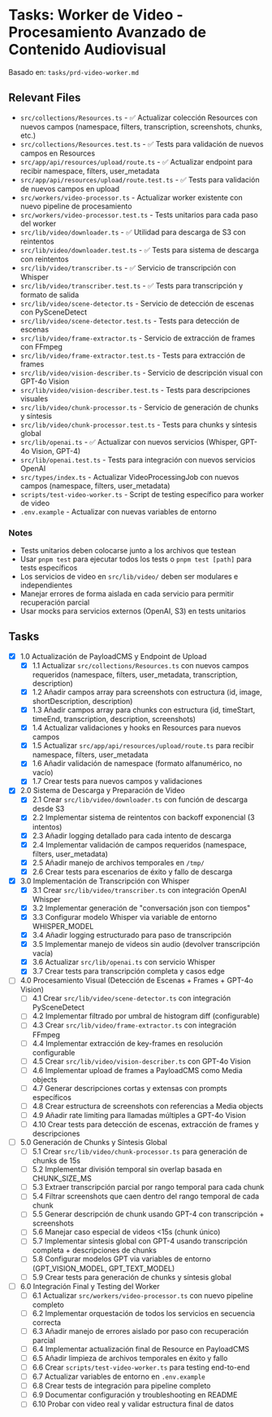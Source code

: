 # Tasks: Worker de Video - Procesamiento Avanzado de Contenido Audiovisual

Basado en: `tasks/prd-video-worker.md`

## Relevant Files

- `src/collections/Resources.ts` - ✅ Actualizar colección Resources con nuevos campos (namespace, filters, transcription, screenshots, chunks, etc.)
- `src/collections/Resources.test.ts` - ✅ Tests para validación de nuevos campos en Resources
- `src/app/api/resources/upload/route.ts` - ✅ Actualizar endpoint para recibir namespace, filters, user_metadata
- `src/app/api/resources/upload/route.test.ts` - ✅ Tests para validación de nuevos campos en upload
- `src/workers/video-processor.ts` - Actualizar worker existente con nuevo pipeline de procesamiento
- `src/workers/video-processor.test.ts` - Tests unitarios para cada paso del worker
- `src/lib/video/downloader.ts` - ✅ Utilidad para descarga de S3 con reintentos
- `src/lib/video/downloader.test.ts` - ✅ Tests para sistema de descarga con reintentos
- `src/lib/video/transcriber.ts` - ✅ Servicio de transcripción con Whisper
- `src/lib/video/transcriber.test.ts` - ✅ Tests para transcripción y formato de salida
- `src/lib/video/scene-detector.ts` - Servicio de detección de escenas con PySceneDetect
- `src/lib/video/scene-detector.test.ts` - Tests para detección de escenas
- `src/lib/video/frame-extractor.ts` - Servicio de extracción de frames con FFmpeg
- `src/lib/video/frame-extractor.test.ts` - Tests para extracción de frames
- `src/lib/video/vision-describer.ts` - Servicio de descripción visual con GPT-4o Vision
- `src/lib/video/vision-describer.test.ts` - Tests para descripciones visuales
- `src/lib/video/chunk-processor.ts` - Servicio de generación de chunks y síntesis
- `src/lib/video/chunk-processor.test.ts` - Tests para chunks y síntesis global
- `src/lib/openai.ts` - ✅ Actualizar con nuevos servicios (Whisper, GPT-4o Vision, GPT-4)
- `src/lib/openai.test.ts` - Tests para integración con nuevos servicios OpenAI
- `src/types/index.ts` - Actualizar VideoProcessingJob con nuevos campos (namespace, filters, user_metadata)
- `scripts/test-video-worker.ts` - Script de testing específico para worker de video
- `.env.example` - Actualizar con nuevas variables de entorno

### Notes

- Tests unitarios deben colocarse junto a los archivos que testean
- Usar `pnpm test` para ejecutar todos los tests o `pnpm test [path]` para tests específicos
- Los servicios de video en `src/lib/video/` deben ser modulares e independientes
- Manejar errores de forma aislada en cada servicio para permitir recuperación parcial
- Usar mocks para servicios externos (OpenAI, S3) en tests unitarios

## Tasks

- [x] 1.0 Actualización de PayloadCMS y Endpoint de Upload
  - [x] 1.1 Actualizar `src/collections/Resources.ts` con nuevos campos requeridos (namespace, filters, user_metadata, transcription, description)
  - [x] 1.2 Añadir campos array para screenshots con estructura (id, image, shortDescription, description)
  - [x] 1.3 Añadir campos array para chunks con estructura (id, timeStart, timeEnd, transcription, description, screenshots)
  - [x] 1.4 Actualizar validaciones y hooks en Resources para nuevos campos
  - [x] 1.5 Actualizar `src/app/api/resources/upload/route.ts` para recibir namespace, filters, user_metadata
  - [x] 1.6 Añadir validación de namespace (formato alfanumérico, no vacío)
  - [x] 1.7 Crear tests para nuevos campos y validaciones

- [x] 2.0 Sistema de Descarga y Preparación de Video
  - [x] 2.1 Crear `src/lib/video/downloader.ts` con función de descarga desde S3
  - [x] 2.2 Implementar sistema de reintentos con backoff exponencial (3 intentos)
  - [x] 2.3 Añadir logging detallado para cada intento de descarga
  - [x] 2.4 Implementar validación de campos requeridos (namespace, filters, user_metadata)
  - [x] 2.5 Añadir manejo de archivos temporales en `/tmp/`
  - [x] 2.6 Crear tests para escenarios de éxito y fallo de descarga

- [x] 3.0 Implementación de Transcripción con Whisper
  - [x] 3.1 Crear `src/lib/video/transcriber.ts` con integración OpenAI Whisper
  - [x] 3.2 Implementar generación de "conversación json con tiempos" 
  - [x] 3.3 Configurar modelo Whisper via variable de entorno WHISPER_MODEL
  - [x] 3.4 Añadir logging estructurado para paso de transcripción
  - [x] 3.5 Implementar manejo de videos sin audio (devolver transcripción vacía)
  - [x] 3.6 Actualizar `src/lib/openai.ts` con servicio Whisper
  - [x] 3.7 Crear tests para transcripción completa y casos edge

- [ ] 4.0 Procesamiento Visual (Detección de Escenas + Frames + GPT-4o Vision)
  - [ ] 4.1 Crear `src/lib/video/scene-detector.ts` con integración PySceneDetect
  - [ ] 4.2 Implementar filtrado por umbral de histogram diff (configurable)
  - [ ] 4.3 Crear `src/lib/video/frame-extractor.ts` con integración FFmpeg
  - [ ] 4.4 Implementar extracción de key-frames en resolución configurable
  - [ ] 4.5 Crear `src/lib/video/vision-describer.ts` con GPT-4o Vision
  - [ ] 4.6 Implementar upload de frames a PayloadCMS como Media objects
  - [ ] 4.7 Generar descripciones cortas y extensas con prompts específicos
  - [ ] 4.8 Crear estructura de screenshots con referencias a Media objects
  - [ ] 4.9 Añadir rate limiting para llamadas múltiples a GPT-4o Vision
  - [ ] 4.10 Crear tests para detección de escenas, extracción de frames y descripciones

- [ ] 5.0 Generación de Chunks y Síntesis Global
  - [ ] 5.1 Crear `src/lib/video/chunk-processor.ts` para generación de chunks de 15s
  - [ ] 5.2 Implementar división temporal sin overlap basada en CHUNK_SIZE_MS
  - [ ] 5.3 Extraer transcripción parcial por rango temporal para cada chunk
  - [ ] 5.4 Filtrar screenshots que caen dentro del rango temporal de cada chunk
  - [ ] 5.5 Generar descripción de chunk usando GPT-4 con transcripción + screenshots
  - [ ] 5.6 Manejar caso especial de videos <15s (chunk único)
  - [ ] 5.7 Implementar síntesis global con GPT-4 usando transcripción completa + descripciones de chunks
  - [ ] 5.8 Configurar modelos GPT via variables de entorno (GPT_VISION_MODEL, GPT_TEXT_MODEL)
  - [ ] 5.9 Crear tests para generación de chunks y síntesis global

- [ ] 6.0 Integración Final y Testing del Worker
  - [ ] 6.1 Actualizar `src/workers/video-processor.ts` con nuevo pipeline completo
  - [ ] 6.2 Implementar orquestación de todos los servicios en secuencia correcta
  - [ ] 6.3 Añadir manejo de errores aislado por paso con recuperación parcial
  - [ ] 6.4 Implementar actualización final de Resource en PayloadCMS
  - [ ] 6.5 Añadir limpieza de archivos temporales en éxito y fallo
  - [ ] 6.6 Crear `scripts/test-video-worker.ts` para testing end-to-end
  - [ ] 6.7 Actualizar variables de entorno en `.env.example`
  - [ ] 6.8 Crear tests de integración para pipeline completo
  - [ ] 6.9 Documentar configuración y troubleshooting en README
  - [ ] 6.10 Probar con video real y validar estructura final de datos 